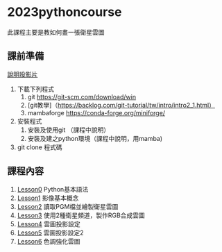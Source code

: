 # 2023pythoncourse 
此課程主要是教如何畫一張衛星雲圖
## 課前準備
[說明投影片](https://docs.google.com/presentation/d/1ZmeSg_rtY1cjtUMehht5_fvQbtBCRfTc/edit?usp=sharing&ouid=103885102919149558663&rtpof=true&sd=true)
1. 下載下列程式
   1. git https://git-scm.com/download/win
   2. [git教學]（https://backlog.com/git-tutorial/tw/intro/intro2_1.html）
   3. mambaforge https://conda-forge.org/miniforge/
3. 安裝程式
   1. 安裝及使用git （課程中說明）
   3. 安裝及建之python環境（課程中說明，用mamba)
4. git clone 程式碼

## 課程內容
1. [Lesson0](./Lesson0/Lesson0.ipynb) Python基本語法
2. [Lesson1](./Lesson1/Lesson1.ipynb) 影像基本概念
3. [Lesson2](./Lesson2/Lesson2.ipynb) 讀取PGM檔並繪製衛星雲圖
4. [Lesson3](./Lesson3/Lesson3.ipynb) 使用2種衛星頻道，製作RGB合成雲圖
5. [Lesson4](./Lesson4/Lesson4.ipynb) 雲圖投影設定
6. [Lesson5](./Lesson5/Lesson5.ipynb) 雲圖投影設定2  
7. [Lesson6](./Lesson6/Lesson6.ipynb) 色調強化雲圖
